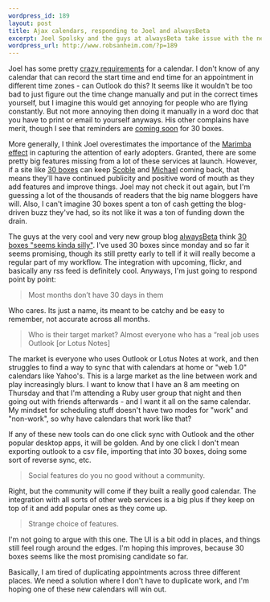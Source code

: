 ```yaml
--- 
wordpress_id: 189
layout: post
title: Ajax calendars, responding to Joel and alwaysBeta
excerpt: Joel Spolsky and the guys at alwaysBeta take issue with the new web 2.0 calendars...
wordpress_url: http://www.robsanheim.com/?p=189
---
```

Joel has some pretty <a href="http://www.joelonsoftware.com/items/2006/02/08.html">crazy requirements</a> for a calendar.  I don't know of any calendar that can record the start time and end time for an appointment in different time zones - can Outlook do this?  It seems like it wouldn't be too bad to just figure out the time change manually and put in the correct times yourself, but I imagine this would get annoying for people who are flying constantly.  But not more annoying then doing it manually in a word doc that you have to print or email to yourself anyways.  His other complains have merit, though I see that reminders are <a href="http://www.30boxes.com/blog/index.php/upcoming-features/">coming soon</a> for 30 boxes.

More generally, I think Joel overestimates the importance of the <a href="http://www.joelonsoftware.com/items/2005/11/02.html">Marimba effect</a> in capturing the attention of early adopters.  Granted, there are some pretty big features missing from a lot of these services at launch.  However, if a site like <a href="http://30boxes.com">30 boxes</a> can keep <a href="http://scobleizer.wordpress.com/">Scoble</a> and <a href="http://www.techcrunch.com">Michael</a> coming back, that means they'll have continued publicity and positive word of mouth as they add features and improve things.  Joel may not check it out again, but I'm guessing a lot of the thousands of readers that the big name bloggers have will.  Also, I can't imagine 30 boxes spent a ton of cash getting the blog-driven buzz they've had, so its not like it was a ton of funding down the drain.

The guys at the very cool and very new group blog <a href="http://www.alwaysbeta.com">alwaysBeta</a> think <a href="http://www.alwaysbeta.com/2006/02/07/30-boxes-seems-sort-of-silly/">30 boxes "seems kinda silly"</a>.  I've used 30 boxes since monday and so far it seems promising, though its still pretty early to tell if it will really become a regular part of my workflow.  The integration with upcoming, flickr, and basically any rss feed is definitely cool.  Anyways, I'm just going to respond point by point:

<blockquote>Most months don’t have 30 days in them</blockquote>
Who cares.  Its just a name, its meant to be catchy and be easy to remember, not accurate across all months.

<blockquote>Who is their target market? Almost everyone who has a “real job uses Outlook [or Lotus Notes]</blockquote>

The market is everyone who uses Outlook or Lotus Notes at work, and then struggles to find a way to sync that with calendars at home or "web 1.0" calendars like Yahoo's.  This is a large market as the line between work and play increasingly blurs.  I want to know that I have an 8 am meeting on Thursday and that I'm attending a Ruby user group that night and then going out with friends afterwards - and I want it all on the same calendar.  My mindset for scheduling stuff doesn't have two modes for "work" and "non-work", so why have calendars that work like that?

If any of these new tools can do one click sync with Outlook and the other popular desktop apps, it will be golden.  And by one click I don't mean exporting outlook to a csv file, importing that into 30 boxes, doing some sort of reverse sync, etc.   

<blockquote>Social features do you no good without a community.</blockquote>

Right, but the community will come if they built a really good calendar.  The integration with all sorts of other web services is a big plus if they keep on top of it and add popular ones as they come up.  

<blockquote>Strange choice of features.</blockquote>
I'm not going to argue with this one.  The UI is a bit odd in places, and things still feel rough around the edges.  I'm hoping this improves, because 30 boxes seems like the most promising candidate so far.  

Basically, I am tired of duplicating appointments across three different places.  We need a solution where I don't have to duplicate work, and I'm hoping one of these new calendars will win out.
